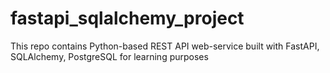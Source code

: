 # fastapi_sqlalchemy_project
This repo contains Python-based REST API web-service built with FastAPI, SQLAlchemy, PostgreSQL for learning purposes

